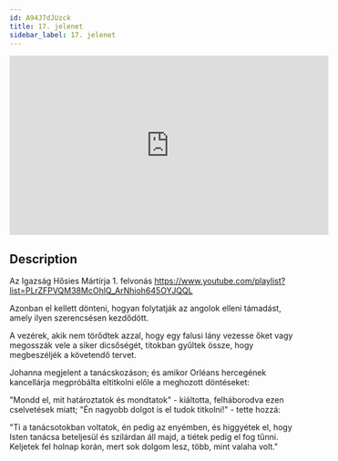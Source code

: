 ```yaml
---
id: A94J7dJUzck
title: 17. jelenet
sidebar_label: 17. jelenet
---
```


<iframe
  width="560"
  height="315"
  src="https://www.youtube.com/embed/A94J7dJUzck"
  title="YouTube video player"
  frameborder="0"
  allow="accelerometer; autoplay; clipboard-write; encrypted-media; gyroscope; picture-in-picture; web-share"
  referrerpolicy="strict-origin-when-cross-origin"
  allowfullscreen
></iframe>

## Description

Az Igazság Hősies Mártírja 1. felvonás
https://www.youtube.com/playlist?list=PLrZFPVQM38McOhlQ_ArNhioh645OYJQQL

Azonban el kellett dönteni, hogyan folytatják az angolok elleni támadást, amely ilyen szerencsésen kezdődött.

A vezérek, akik nem törődtek azzal, hogy egy falusi lány vezesse őket vagy megosszák vele a siker dicsőségét, titokban gyűltek össze, hogy megbeszéljék a követendő tervet.

Johanna megjelent a tanácskozáson; és amikor Orléans hercegének kancellárja megpróbálta eltitkolni előle a meghozott döntéseket:

"Mondd el, mit határoztatok és mondtatok" - kiáltotta, felháborodva ezen cselvetések miatt; "Én nagyobb dolgot is el tudok titkolni!" - tette hozzá:

"Ti a tanácsotokban voltatok, én pedig az enyémben, és higgyétek el, hogy Isten tanácsa beteljesül és szilárdan áll majd, a tiétek pedig el fog tűnni. Keljetek fel holnap korán, mert sok dolgom lesz, több, mint valaha volt."
